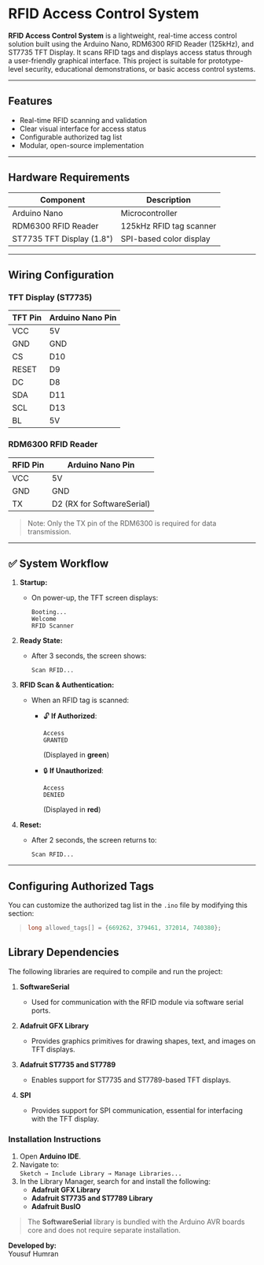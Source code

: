 # RFID Access Control System

**RFID Access Control System** is a lightweight, real-time access control solution built using the Arduino Nano, RDM6300 RFID Reader (125kHz), and ST7735 TFT Display. It scans RFID tags and displays access status through a user-friendly graphical interface. This project is suitable for prototype-level security, educational demonstrations, or basic access control systems.

---

## Features

- Real-time RFID scanning and validation
- Clear visual interface for access status
- Configurable authorized tag list
- Modular, open-source implementation

---

## Hardware Requirements

| Component                  | Description                        |
|---------------------------|------------------------------------|
| Arduino Nano              | Microcontroller                    |
| RDM6300 RFID Reader       | 125kHz RFID tag scanner            |
| ST7735 TFT Display (1.8") | SPI-based color display            |

---

## Wiring Configuration

### TFT Display (ST7735)

| TFT Pin | Arduino Nano Pin |
|---------|------------------|
| VCC     | 5V               |
| GND     | GND              |
| CS      | D10              |
| RESET   | D9               |
| DC      | D8               |
| SDA     | D11              |
| SCL     | D13              |
| BL      | 5V               |

### RDM6300 RFID Reader

| RFID Pin | Arduino Nano Pin         |
|----------|--------------------------|
| VCC      | 5V                       |
| GND      | GND                      |
| TX       | D2 (RX for SoftwareSerial) |

> Note: Only the TX pin of the RDM6300 is required for data transmission.

---

## ✅ System Workflow

1. **Startup:**
   - On power-up, the TFT screen displays:
     ```
     Booting...
     Welcome
     RFID Scanner
     ```

2. **Ready State:**
   - After 3 seconds, the screen shows:
     ```
     Scan RFID...
     ```

3. **RFID Scan & Authentication:**
   - When an RFID tag is scanned:
     - 🔓 **If Authorized**:
       ```
       Access
       GRANTED
       ```
       (Displayed in **green**)

     - 🔒 **If Unauthorized**:
       ```
       Access
       DENIED
       ```
       (Displayed in **red**)

4. **Reset:**
   - After 2 seconds, the screen returns to:
     ```
     Scan RFID...
     ```

---

## Configuring Authorized Tags

You can customize the authorized tag list in the `.ino` file by modifying this section:
> ```cpp
> long allowed_tags[] = {669262, 379461, 372014, 740380};
> ```

## Library Dependencies

The following libraries are required to compile and run the project:

1. **SoftwareSerial**  
   - Used for communication with the RFID module via software serial ports.
   
2. **Adafruit GFX Library**  
   - Provides graphics primitives for drawing shapes, text, and images on TFT displays.

3. **Adafruit ST7735 and ST7789**  
   - Enables support for ST7735 and ST7789-based TFT displays.

4. **SPI**  
   - Provides support for SPI communication, essential for interfacing with the TFT display.

### Installation Instructions

1. Open **Arduino IDE**.
2. Navigate to:  
   `Sketch → Include Library → Manage Libraries...`
3. In the Library Manager, search for and install the following:
   - **Adafruit GFX Library**
   - **Adafruit ST7735 and ST7789 Library**
   - **Adafruit BusIO**

> The **SoftwareSerial** library is bundled with the Arduino AVR boards core and does not require separate installation.

**Developed by:**  
Yousuf Humran



